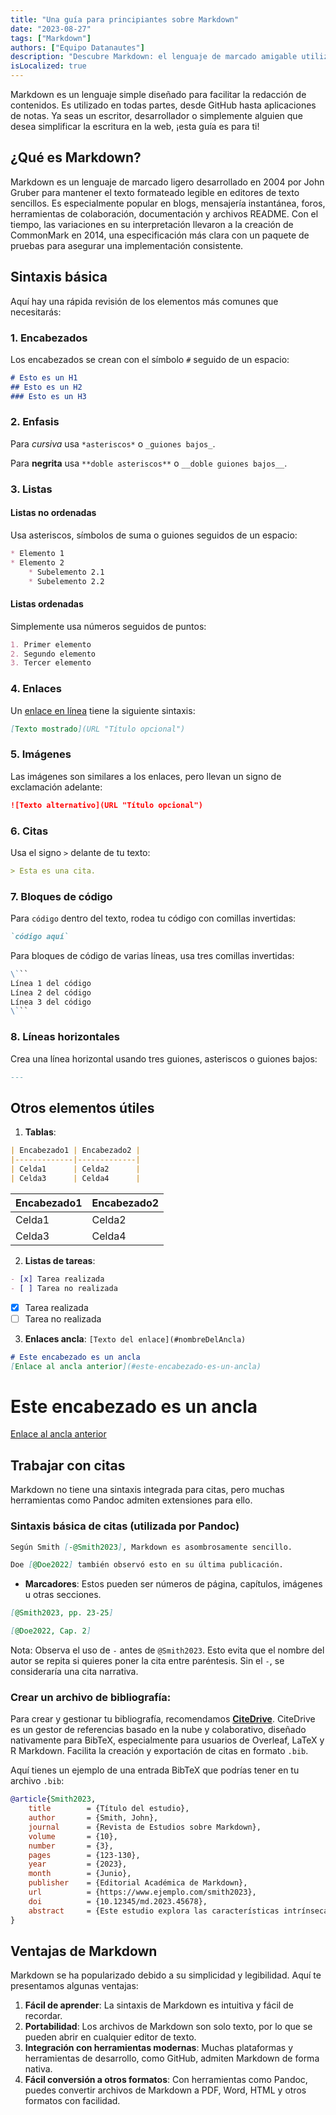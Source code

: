 ```yaml
---
title: "Una guía para principiantes sobre Markdown"
date: "2023-08-27"
tags: ["Markdown"]
authors: ["Equipo Datanautes"]
description: "Descubre Markdown: el lenguaje de marcado amigable utilizado por escritores y desarrolladores. Mejora la legibilidad de los contenidos web en plataformas como GitHub. ¡Sumérgete en nuestra guía!"
isLocalized: true
---
```


Markdown es un lenguaje simple diseñado para facilitar la redacción de contenidos. Es utilizado en todas partes, desde GitHub hasta aplicaciones de notas. Ya seas un escritor, desarrollador o simplemente alguien que desea simplificar la escritura en la web, ¡esta guía es para ti!

## ¿Qué es Markdown?

Markdown es un lenguaje de marcado ligero desarrollado en 2004 por John Gruber para mantener el texto formateado legible en editores de texto sencillos. Es especialmente popular en blogs, mensajería instantánea, foros, herramientas de colaboración, documentación y archivos README. Con el tiempo, las variaciones en su interpretación llevaron a la creación de CommonMark en 2014, una especificación más clara con un paquete de pruebas para asegurar una implementación consistente.

## Sintaxis básica

Aquí hay una rápida revisión de los elementos más comunes que necesitarás:

### 1. Encabezados

Los encabezados se crean con el símbolo `#` seguido de un espacio:

```md
# Esto es un H1 
## Esto es un H2 
### Esto es un H3
```

### 2. Enfasis

Para _cursiva_ usa `*asteriscos*` o `_guiones bajos_`.

Para **negrita** usa `**doble asteriscos**` o `__doble guiones bajos__`.

### 3. Listas

#### Listas no ordenadas

Usa asteriscos, símbolos de suma o guiones seguidos de un espacio:

```md
* Elemento 1 
* Elemento 2   
    * Subelemento 2.1   
    * Subelemento 2.2
```

#### Listas ordenadas

Simplemente usa números seguidos de puntos:

```md
1. Primer elemento 
2. Segundo elemento 
3. Tercer elemento
```

### 4. Enlaces

Un [enlace en línea](https://www.ejemplo.com/) tiene la siguiente sintaxis:

```md
[Texto mostrado](URL "Título opcional")
```

### 5. Imágenes

Las imágenes son similares a los enlaces, pero llevan un signo de exclamación adelante:

```md
![Texto alternativo](URL "Título opcional")
```

### 6. Citas

Usa el signo `>` delante de tu texto:

```md
> Esta es una cita.
```

### 7. Bloques de código

Para `código` dentro del texto, rodea tu código con comillas invertidas:

```md
`código aquí`
```

Para bloques de código de varias líneas, usa tres comillas invertidas:

```md
\```
Línea 1 del código
Línea 2 del código
Línea 3 del código
\```
```

### 8. Líneas horizontales

Crea una línea horizontal usando tres guiones, asteriscos o guiones bajos:

```md
---
```

## Otros elementos útiles

1. **Tablas**:

```md
| Encabezado1 | Encabezado2 |
|-------------|-------------|
| Celda1      | Celda2      |
| Celda3      | Celda4      |
```

| Encabezado1 | Encabezado2 |
|-------------|-------------|
| Celda1      | Celda2      |
| Celda3      | Celda4      |

2. **Listas de tareas**:

```md
- [x] Tarea realizada
- [ ] Tarea no realizada
```

- [x] Tarea realizada
- [ ] Tarea no realizada

3. **Enlaces ancla**: `[Texto del enlace](#nombreDelAncla)`

```md
# Este encabezado es un ancla
[Enlace al ancla anterior](#este-encabezado-es-un-ancla)
```

# Este encabezado es un ancla
[Enlace al ancla anterior](#este-encabezado-es-un-ancla)

## Trabajar con citas

Markdown no tiene una sintaxis integrada para citas, pero muchas herramientas como Pandoc admiten extensiones para ello.

### Sintaxis básica de citas (utilizada por Pandoc)

```md
Según Smith [-@Smith2023], Markdown es asombrosamente sencillo.

Doe [@Doe2022] también observó esto en su última publicación.
```

- **Marcadores**: Estos pueden ser números de página, capítulos, imágenes u otras secciones.

```md
[@Smith2023, pp. 23-25]
```

```md
[@Doe2022, Cap. 2]
```

Nota: Observa el uso de `-` antes de `@Smith2023`. Esto evita que el nombre del autor se repita si quieres poner la cita entre paréntesis. Sin el `-`, se consideraría una cita narrativa.

### Crear un archivo de bibliografía:

Para crear y gestionar tu bibliografía, recomendamos **[CiteDrive](https://www.citedrive.com/)**. CiteDrive es un gestor de referencias basado en la nube y colaborativo, diseñado nativamente para BibTeX, especialmente para usuarios de Overleaf, LaTeX y R Markdown. Facilita la creación y exportación de citas en formato `.bib`.

Aquí tienes un ejemplo de una entrada BibTeX que podrías tener en tu archivo `.bib`:

```bibtex
@article{Smith2023,
	title        = {Título del estudio},
	author       = {Smith, John},
	journal      = {Revista de Estudios sobre Markdown},
	volume       = {10},
	number       = {3},
	pages        = {123-130},
	year         = {2023},
	month        = {Junio},
	publisher    = {Editorial Académica de Markdown},
	url          = {https://www.ejemplo.com/smith2023},
	doi          = {10.12345/md.2023.45678},
	abstract     = {Este estudio explora las características intrínsecas de Markdown y su impacto en la escritura digital.}
}
```

## Ventajas de Markdown

Markdown se ha popularizado debido a su simplicidad y legibilidad. Aquí te presentamos algunas ventajas:

1. **Fácil de aprender**: La sintaxis de Markdown es intuitiva y fácil de recordar.
2. **Portabilidad**: Los archivos de Markdown son solo texto, por lo que se pueden abrir en cualquier editor de texto.
3. **Integración con herramientas modernas**: Muchas plataformas y herramientas de desarrollo, como GitHub, admiten Markdown de forma nativa.
4. **Fácil conversión a otros formatos**: Con herramientas como Pandoc, puedes convertir archivos de Markdown a PDF, Word, HTML y otros formatos con facilidad.